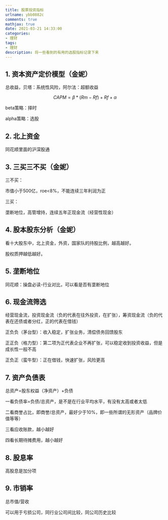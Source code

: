 ```yaml
---
title: 股票投资指标
urlname: ybb0882c
comments: true
mathjax: true
date: 2021-03-21 14:33:00
categories:
- 理财
tags:
- 理财
description: 将一些看到的有用的选股指标记录下来
---
```


## 1. 资本资产定价模型（金妮）

总收益，贝塔：系统性风险，阿尔法：超额收益

$$CAPM=\beta*(Rm-Rf)+Rf+\alpha$$

beta策略：择时

alpha策略：选股

## 2. 北上资金

 同花顺里面的沪深股通

## 3. 三买三不买（金妮）

三不买：

市值小于500亿，roe<8%，不能连续三年利润为正

三买：

垄断地位，高管增持，连续五年正现金流（经营性现金）

## 4. 股本股东分析（金妮）

看十大股东中，北上资金，外资，国家队的持股比例，越高越好。

股权质押越低越好。

## 5. 垄断地位

同花顺：操盘必读-行业对比，可以看是否有垄断地位

## 6. 现金流筛选

经营现金流，投资现金流（负的代表在往外投资，在扩张），筹资现金流（负的代表在还债或者分红，正的代表在借钱）

正负负（茅台型）：收入稳定，扩张业务，清偿债务回馈股东

正正负（格力型）：第二项为正代表企业不再扩张，可以稳定收到投资收益，但是成长性一般不高

正负正（蛮牛型）：正在借钱，快速扩张，风险更高

## 7. 资产负债表

总资产=股东权益（净资产）+负债

一看负债率=负债/总资产，是不是在行业平均水平，有没有太高或者太低

二看商誉占比，即商誉/总资产，最好少于10%，即一些所谓的无形资产（品牌价值等等）

三看应收账款，越小越好

四看长期待摊费用，越小越好

## 8. 股息率

高股息是加分项

## 9. 市销率

总市值/营收

可以用于亏损公司，同行业公司间比较，同公司历史比较